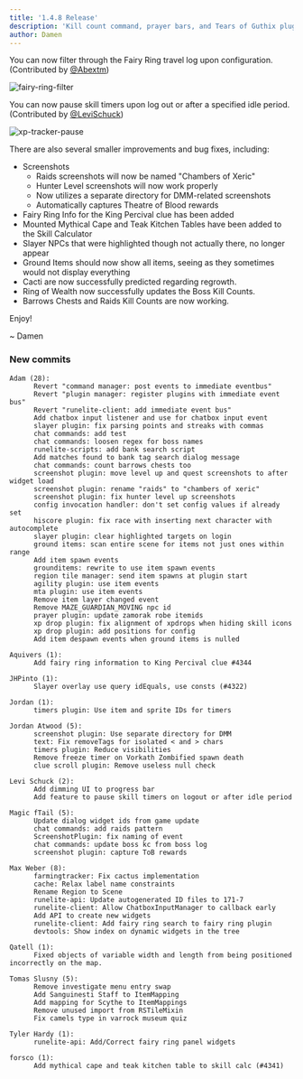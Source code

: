 ```yaml
---
title: '1.4.8 Release'
description: 'Kill count command, prayer bars, and Tears of Guthix plugin'
author: Damen
---
```


You can now filter through the Fairy Ring travel log upon configuration. (Contributed by [@Abextm](https://github.com/Abextm))

![fairy-ring-filter](/img/blog/1.4.8-Release/fairy-ring-filter.png)

You can now pause skill timers upon log out or after a specified idle period. (Contributed by [@LeviSchuck](https://github.com/LeviSchuck))

![xp-tracker-pause](/img/blog/1.4.8-Release/xp-tracker-pause.png)

There are also several smaller improvements and bug fixes, including:
 * Screenshots
   * Raids screenshots will now be named "Chambers of Xeric"
   * Hunter Level screenshots will now work properly
   * Now utilizes a separate directory for DMM-related screenshots
   * Automatically captures Theatre of Blood rewards
 * Fairy Ring Info for the King Percival clue has been added
 * Mounted Mythical Cape and Teak Kitchen Tables have been added to the Skill Calculator
 * Slayer NPCs that were highlighted though not actually there, no longer appear
 * Ground Items should now show all items, seeing as they sometimes would not display everything
 * Cacti are now successfully predicted regarding regrowth.
 * Ring of Wealth now successfully updates the Boss Kill Counts.
 * Barrows Chests and Raids Kill Counts are now working.
 
Enjoy!
 
 ~ Damen

### New commits

```
Adam (28):
      Revert "command manager: post events to immediate eventbus"
      Revert "plugin manager: register plugins with immediate event bus"
      Revert "runelite-client: add immediate event bus"
      Add chatbox input listener and use for chatbox input event
      slayer plugin: fix parsing points and streaks with commas
      chat commands: add test
      chat commands: loosen regex for boss names
      runelite-scripts: add bank search script
      Add matches found to bank tag search dialog message
      chat commands: count barrows chests too
      screenshot plugin: move level up and quest screenshots to after widget load
      screenshot plugin: rename "raids" to "chambers of xeric"
      screenshot plugin: fix hunter level up screenshots
      config invocation handler: don't set config values if already set
      hiscore plugin: fix race with inserting next character with autocomplete
      slayer plugin: clear highlighted targets on login
      ground items: scan entire scene for items not just ones within range
      Add item spawn events
      grounditems: rewrite to use item spawn events
      region tile manager: send item spawns at plugin start
      agility plugin: use item events
      mta plugin: use item events
      Remove item layer changed event
      Remove MAZE_GUARDIAN_MOVING npc id
      prayer plugin: update zamorak robe itemids
      xp drop plugin: fix alignment of xpdrops when hiding skill icons
      xp drop plugin: add positions for config
      Add item despawn events when ground items is nulled

Aquivers (1):
      Add fairy ring information to King Percival clue #4344

JHPinto (1):
      Slayer overlay use query idEquals, use consts (#4322)

Jordan (1):
      timers plugin: Use item and sprite IDs for timers

Jordan Atwood (5):
      screenshot plugin: Use separate directory for DMM
      text: Fix removeTags for isolated < and > chars
      timers plugin: Reduce visibilities
      Remove freeze timer on Vorkath Zombified spawn death
      clue scroll plugin: Remove useless null check

Levi Schuck (2):
      Add dimming UI to progress bar
      Add feature to pause skill timers on logout or after idle period

Magic fTail (5):
      Update dialog widget ids from game update
      chat commands: add raids pattern
      ScreenshotPlugin: fix naming of event
      chat commands: update boss kc from boss log
      screenshot plugin: capture ToB rewards

Max Weber (8):
      farmingtracker: Fix cactus implementation
      cache: Relax label name constraints
      Rename Region to Scene
      runelite-api: Update autogenerated ID files to 171-7
      runelite-client: Allow ChatboxInputManager to callback early
      Add API to create new widgets
      runelite-client: Add fairy ring search to fairy ring plugin
      devtools: Show index on dynamic widgets in the tree

Qatell (1):
      Fixed objects of variable width and length from being positioned incorrectly on the map.
      
Tomas Slusny (5):
      Remove investigate menu entry swap
      Add Sanguinesti Staff to ItemMapping
      Add mapping for Scythe to ItemMappings
      Remove unused import from RSTileMixin
      Fix camels type in varrock museum quiz

Tyler Hardy (1):
      runelite-api: Add/Correct fairy ring panel widgets

forsco (1):
      Add mythical cape and teak kitchen table to skill calc (#4341)
```
